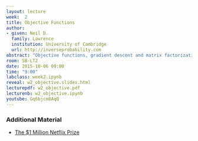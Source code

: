 ```yaml
---
layout: lecture
week:  2
title: Objective Functions
author:
- given: Neil D.
  family: Lawrence
  institution: University of Cambridge
  url: http://inverseprobability.com
abstract: "Objective functions, gradient descent and matrix factorization"
room: SB-LT2
date: 2015-10-06 09:00
time: "9:00"
labclass: week2.ipynb
reveal: w2_objective.slides.html
lecturepdf: w2_objective.pdf
lecturenb: w2_objective.ipynb
youtube: Gq6bjcm8AqQ
---
```



### Additional Material

-   [The \$1 Million Netflix Prize](http://www.netflixprize.com/)

